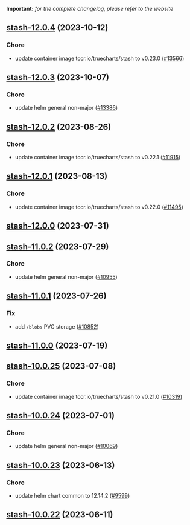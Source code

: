 **Important:**
*for the complete changelog, please refer to the website*




## [stash-12.0.4](https://github.com/truecharts/charts/compare/stash-12.0.3...stash-12.0.4) (2023-10-12)

### Chore

- update container image tccr.io/truecharts/stash to v0.23.0 ([#13566](https://github.com/truecharts/charts/issues/13566))
  
  


## [stash-12.0.3](https://github.com/truecharts/charts/compare/stash-12.0.2...stash-12.0.3) (2023-10-07)

### Chore

- update helm general non-major ([#13386](https://github.com/truecharts/charts/issues/13386))
  
  


## [stash-12.0.2](https://github.com/truecharts/charts/compare/stash-12.0.1...stash-12.0.2) (2023-08-26)

### Chore

- update container image tccr.io/truecharts/stash to v0.22.1 ([#11915](https://github.com/truecharts/charts/issues/11915))
  
  


## [stash-12.0.1](https://github.com/truecharts/charts/compare/stash-12.0.0...stash-12.0.1) (2023-08-13)

### Chore

- update container image tccr.io/truecharts/stash to v0.22.0 ([#11495](https://github.com/truecharts/charts/issues/11495))
  
  



## [stash-12.0.0](https://github.com/truecharts/charts/compare/stash-11.0.2...stash-12.0.0) (2023-07-31)




## [stash-11.0.2](https://github.com/truecharts/charts/compare/stash-11.0.1...stash-11.0.2) (2023-07-29)

### Chore

- update helm general non-major ([#10955](https://github.com/truecharts/charts/issues/10955))
  
  


## [stash-11.0.1](https://github.com/truecharts/charts/compare/stash-11.0.0...stash-11.0.1) (2023-07-26)

### Fix

- add `/blobs` PVC storage ([#10852](https://github.com/truecharts/charts/issues/10852))
  
  


## [stash-11.0.0](https://github.com/truecharts/charts/compare/stash-10.0.25...stash-11.0.0) (2023-07-19)




## [stash-10.0.25](https://github.com/truecharts/charts/compare/stash-10.0.24...stash-10.0.25) (2023-07-08)

### Chore

- update container image tccr.io/truecharts/stash to v0.21.0 ([#10319](https://github.com/truecharts/charts/issues/10319))
  
  


## [stash-10.0.24](https://github.com/truecharts/charts/compare/stash-10.0.23...stash-10.0.24) (2023-07-01)

### Chore

- update helm general non-major ([#10069](https://github.com/truecharts/charts/issues/10069))
  
  


## [stash-10.0.23](https://github.com/truecharts/charts/compare/stash-10.0.22...stash-10.0.23) (2023-06-13)

### Chore

- update helm chart common to 12.14.2 ([#9599](https://github.com/truecharts/charts/issues/9599))
  
  


## [stash-10.0.22](https://github.com/truecharts/charts/compare/stash-10.0.21...stash-10.0.22) (2023-06-11)
